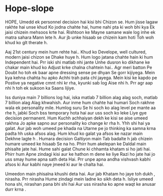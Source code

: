 # Hope-slope
HOPE, Umedd ek personnel decision hai kisi bhi 
Chizon se. Hum jisse lagaw rakhte hai unse khud 
Ko jodna chahte hai, hume nahi pta ki woh bhi kya 
Ek jaisi chizein mehsoos krte hai. Rishtoon ke 
Mayne samane wale log inhe  ek matra sahara 
Mann lete h. Aur jb unke hisaab se chizein kam
 hoti Toh woh khud ko glt therate h. 
 
Aaj 21st century mein hum rehte  hai.. Khud ko 
Develope, well cultured, modern jaisi chizon se 
Dhake huye h. Hum logo jatana chahte hain ki hum 
Independent hai. Prr iski shi matlab nhi jante
Unhe dusron ko dikhane ke chakar main khud ko 
Adjust krke chalna chahtein hai.. Agr meri batton 
Pe Doubt ho toh ek baar apne dressing sense pe
dhyan Se gorr kijiyega. Mein kya kehna chahta hu
apko Achhi trah pata chl jayega. Mein kisi ke 
kapdo pe Postive ya negative cmnt nhi kr rha, 
kyunki sab log Aise nhi h. Prr agr aap nhi h 
toh ek sukoon ka Saans lijiye. 

Iss duniya main 7 billions log hai, iska matlab 
7 billion alag alag soch, matlab 7 billion alag 
Alag khwahish. Aur inme hum chahte hai humari 
Soch rakhne wala ek personality mile. Humlog suru
Se hi soch ko alag level pe mante aa rhe h, jabki 
Soch bss temporary hota hai aur uss soch ko leke
Liye gye decision permanent. Hum Kuchh achhaiyan
dekh ke kisi se aise umeed rakhna 
Jo apke sapno aur personality ko change kr rha h. 
Yhh shi hai ya galat. Aur jab woh umeed pe khada 
na Utarne pe jo thinking ka samna krna padta hh
uska afsos alag. Hum khud ko galat ya afsos ke 
nazar main Dekhne lagte h . Humara decision 
Galtiyon main Tab badalte h jab chizein humare 
umeed ke hisaab Se na ho. Phirr hum akelepan ke 
Daldal main  phisalte jate hai. Hume sahi galat
Chune ki chhamta khatam si ho jati hai. Phirr hum
Apne zindagi kisi aur ke hathon m dene ke liye 
Razi ho jate hai jo uss smay hume apna sath deta 
Hai. Prr unpe apna andha vishvash kabhi afsos ki
Aur kabhi naye jmeed ki aur le chalta hai. 

Umeedon main phisalna khushi deta hai. Aur jab
Khatam ho jaye toh dukh , nirasha. Prr nirasha 
Hume zindagi mein ladne ko sikh deta h. 
Isliye umeed hona shi, nirashan pana bhi shi hai 
Aur uss nirasha ko apne waqt ke anusar durr krna . 
